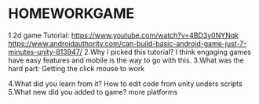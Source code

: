 # HOMEWORKGAME
1.2d game Tutorial: https://www.youtube.com/watch?v=4BD3y0NYNqk https://www.androidauthority.com/can-build-basic-android-game-just-7-minutes-unity-813947/
2.Why I picked this tutorial? I think engaging games have easy features and mobile is the way to go with this.
3.What was the hard part: Getting the click mouse to work

4.What did you learn from it? How to edit code from unity unders scripts
5.What new did you added to game? more platforms
